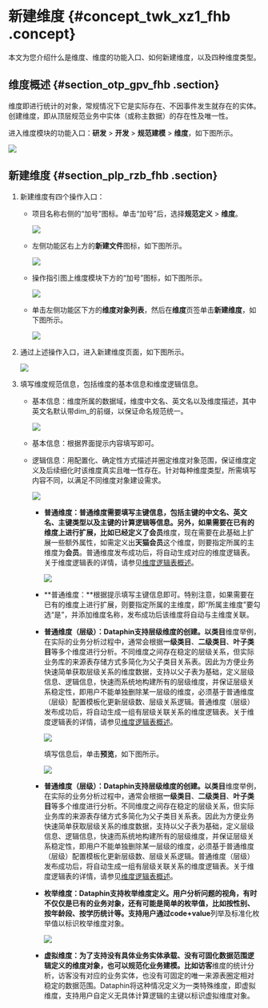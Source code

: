 # 新建维度 {#concept_twk_xz1_fhb .concept}

本文为您介绍什么是维度、维度的功能入口、如何新建维度，以及四种维度类型。

## 维度概述 {#section_otp_gpv_fhb .section}

维度即进行统计的对象，常规情况下它是实际存在、不因事件发生就存在的实体。创建维度，即从顶层规范业务中实体（或称主数据）的存在性及唯一性。

进入维度模块的功能入口：**研发** \> **开发** \> **规范建模** \> **维度**，如下图所示。

![](http://static-aliyun-doc.oss-cn-hangzhou.aliyuncs.com/assets/img/149551/155599102641571_zh-CN.png)

## 新建维度 {#section_plp_rzb_fhb .section}

1.  新建维度有四个操作入口：
    -   项目名称右侧的“加号”图标。单击“加号”后，选择**规范定义** \> **维度**。

        ![](http://static-aliyun-doc.oss-cn-hangzhou.aliyuncs.com/assets/img/149551/155599102641513_zh-CN.png)

    -   左侧功能区右上方的**新建文件**图标，如下图所示。

        ![](http://static-aliyun-doc.oss-cn-hangzhou.aliyuncs.com/assets/img/149551/155599102741884_zh-CN.png)

    -   操作指引图上维度模块下方的“加号”图标，如下图所示。

        ![](http://static-aliyun-doc.oss-cn-hangzhou.aliyuncs.com/assets/img/149551/155599102741885_zh-CN.png)

    -   单击左侧功能区下方的**维度对象列表**，然后在**维度**页签单击**新建维度**，如下图所示。

        ![](http://static-aliyun-doc.oss-cn-hangzhou.aliyuncs.com/assets/img/149551/155599102841516_zh-CN.png)

2.  通过上述操作入口，进入新建维度页面，如下图所示。

    ![](http://static-aliyun-doc.oss-cn-hangzhou.aliyuncs.com/assets/img/149551/155599102841518_zh-CN.png)

3.  填写维度规范信息，包括维度的基本信息和维度逻辑信息。
    -   基本信息：维度所属的数据域，维度中文名、英文名以及维度描述，其中英文名默认带dim\_的前缀，以保证命名规范统一。

        ![](http://static-aliyun-doc.oss-cn-hangzhou.aliyuncs.com/assets/img/149551/155599102841520_zh-CN.png)

    -   基本信息：根据界面提示内容填写即可。
    -   逻辑信息：用配置化、确定性方式描述并圈定维度对象范围，保证维度定义及后续细化时该维度真实且唯一性存在。针对每种维度类型，所需填写内容不同，以满足不同维度对象建设需求。

        ![](http://static-aliyun-doc.oss-cn-hangzhou.aliyuncs.com/assets/img/149551/155599102841522_zh-CN.png)

        -   **普通维度：**普通维度需要填写主键信息，包括主键的中文名、英文名、主键类型以及主键的计算逻辑等信息。另外，如果需要在已有的维度上进行扩展，比如已经定义了**会员**维度，现在需要在此基础上扩展一些额外属性，如需定义出**天猫会员**这个维度，则要指定所属的主维度为**会员**。普通维度发布成功后，将自动生成对应的维度逻辑表。关于维度逻辑表的详情，请参见[维度逻辑表概述](cn.zh-CN/用户指南/数据建模研发/逻辑表-维度逻辑表/维度逻辑表概述.md#)。

            ![](http://static-aliyun-doc.oss-cn-hangzhou.aliyuncs.com/assets/img/149551/155599102841523_zh-CN.png)

        -   **普通维度：**根据提示填写主键信息即可。特别注意，如果需要在已有的维度上进行扩展，则要指定所属的主维度，即“所属主维度”要勾选“是”，并添加维度名称，发布成功后该维度将自动与主维度关联。
        -   **普通维度（层级）：**Dataphin支持层级维度的创建。以**类目**维度举例，在实际的业务分析过程中，通常会根据**一级类目**、**二级类目**、**叶子类目**等多个维度进行分析。不同维度之间存在稳定的层级关系，但实际业务库的来源表存储方式多简化为父子类目关系表。因此为方便业务快速简单获取层级关系的维度数据，支持以父子表为基础，定义层级信息、逻辑信息，快速而系统地构建所有的层级维度，并保证层级关系稳定性，即用户不能单独删除某一层级的维度，必须基于普通维度（层级）配置模板化更新层级数、层级关系逻辑。普通维度（层级）发布成功后，将自动生成一组有层级关联关系的维度逻辑表。关于维度逻辑表的详情，请参见[维度逻辑表概述](cn.zh-CN/用户指南/数据建模研发/逻辑表-维度逻辑表/维度逻辑表概述.md#)。

            ![](http://static-aliyun-doc.oss-cn-hangzhou.aliyuncs.com/assets/img/149551/155599102841538_zh-CN.png)

            填写信息后，单击**预览**，如下图所示。

            ![](http://static-aliyun-doc.oss-cn-hangzhou.aliyuncs.com/assets/img/149551/155599102941540_zh-CN.png)

        -   **普通维度（层级）：**Dataphin支持层级维度的创建。以**类目**维度举例，在实际的业务分析过程中，通常会根据**一级类目**、**二级类目**、**叶子类目**等多个维度进行分析。不同维度之间存在稳定的层级关系，但实际业务库的来源表存储方式多简化为父子类目关系表。因此为方便业务快速简单获取层级关系的维度数据，支持以父子表为基础，定义层级信息、逻辑信息，快速而系统地构建所有的层级维度，并保证层级关系稳定性，即用户不能单独删除某一层级的维度，必须基于普通维度（层级）配置模板化更新层级数、层级关系逻辑。普通维度（层级）发布成功后，将自动生成一组有层级关联关系的维度逻辑表。关于维度逻辑表的详情，请参见[维度逻辑表概述](cn.zh-CN/用户指南/数据建模研发/逻辑表-维度逻辑表/维度逻辑表概述.md#)。
        -   **枚举维度：**Dataphin支持枚举维度定义。用户分析问题的视角，有时不仅仅是已有的业务对象，还有可能是简单的枚举值，比如按性别、按年龄段、按学历统计等。支持用户通过**code+value**列举及标准化枚举值以标识枚举维度对象。

            ![](http://static-aliyun-doc.oss-cn-hangzhou.aliyuncs.com/assets/img/149551/155599103941541_zh-CN.png)

        -   **虚拟维度：**为了支持没有具体业务实体承载、没有可固化数据范围逻辑定义的维度对象，也可以规范化业务建模。比如**访客**维度的统计分析，访客没有对应的业务实体，也没有可固定的唯一来源表圈定相对稳定的数据范围。Dataphin将这种情况定义为一类特殊维度，即虚拟维度，支持用户自定义无具体计算逻辑的主键以标识虚拟维度对象。

